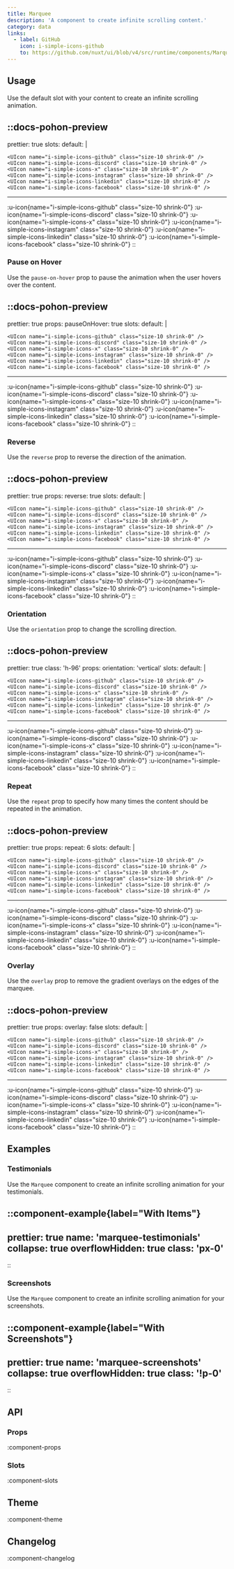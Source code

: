 ```yaml
---
title: Marquee
description: 'A component to create infinite scrolling content.'
category: data
links:
  - label: GitHub
    icon: i-simple-icons-github
    to: https://github.com/nuxt/ui/blob/v4/src/runtime/components/Marquee.vue
---
```


## Usage

Use the default slot with your content to create an infinite scrolling animation.

::docs-pohon-preview
---
prettier: true
slots:
  default: |

    <UIcon name="i-simple-icons-github" class="size-10 shrink-0" />
    <UIcon name="i-simple-icons-discord" class="size-10 shrink-0" />
    <UIcon name="i-simple-icons-x" class="size-10 shrink-0" />
    <UIcon name="i-simple-icons-instagram" class="size-10 shrink-0" />
    <UIcon name="i-simple-icons-linkedin" class="size-10 shrink-0" />
    <UIcon name="i-simple-icons-facebook" class="size-10 shrink-0" />
---
:u-icon{name="i-simple-icons-github" class="size-10 shrink-0"}
:u-icon{name="i-simple-icons-discord" class="size-10 shrink-0"}
:u-icon{name="i-simple-icons-x" class="size-10 shrink-0"}
:u-icon{name="i-simple-icons-instagram" class="size-10 shrink-0"}
:u-icon{name="i-simple-icons-linkedin" class="size-10 shrink-0"}
:u-icon{name="i-simple-icons-facebook" class="size-10 shrink-0"}
::

### Pause on Hover

Use the `pause-on-hover` prop to pause the animation when the user hovers over the content.

::docs-pohon-preview
---
prettier: true
props:
  pauseOnHover: true
slots:
  default: |

    <UIcon name="i-simple-icons-github" class="size-10 shrink-0" />
    <UIcon name="i-simple-icons-discord" class="size-10 shrink-0" />
    <UIcon name="i-simple-icons-x" class="size-10 shrink-0" />
    <UIcon name="i-simple-icons-instagram" class="size-10 shrink-0" />
    <UIcon name="i-simple-icons-linkedin" class="size-10 shrink-0" />
    <UIcon name="i-simple-icons-facebook" class="size-10 shrink-0" />
---
:u-icon{name="i-simple-icons-github" class="size-10 shrink-0"}
:u-icon{name="i-simple-icons-discord" class="size-10 shrink-0"}
:u-icon{name="i-simple-icons-x" class="size-10 shrink-0"}
:u-icon{name="i-simple-icons-instagram" class="size-10 shrink-0"}
:u-icon{name="i-simple-icons-linkedin" class="size-10 shrink-0"}
:u-icon{name="i-simple-icons-facebook" class="size-10 shrink-0"}
::

### Reverse

Use the `reverse` prop to reverse the direction of the animation.

::docs-pohon-preview
---
prettier: true
props:
  reverse: true
slots:
  default: |

    <UIcon name="i-simple-icons-github" class="size-10 shrink-0" />
    <UIcon name="i-simple-icons-discord" class="size-10 shrink-0" />
    <UIcon name="i-simple-icons-x" class="size-10 shrink-0" />
    <UIcon name="i-simple-icons-instagram" class="size-10 shrink-0" />
    <UIcon name="i-simple-icons-linkedin" class="size-10 shrink-0" />
    <UIcon name="i-simple-icons-facebook" class="size-10 shrink-0" />
---
:u-icon{name="i-simple-icons-github" class="size-10 shrink-0"}
:u-icon{name="i-simple-icons-discord" class="size-10 shrink-0"}
:u-icon{name="i-simple-icons-x" class="size-10 shrink-0"}
:u-icon{name="i-simple-icons-instagram" class="size-10 shrink-0"}
:u-icon{name="i-simple-icons-linkedin" class="size-10 shrink-0"}
:u-icon{name="i-simple-icons-facebook" class="size-10 shrink-0"}
::

### Orientation

Use the `orientation` prop to change the scrolling direction.

::docs-pohon-preview
---
prettier: true
class: 'h-96'
props:
  orientation: 'vertical'
slots:
  default: |

    <UIcon name="i-simple-icons-github" class="size-10 shrink-0" />
    <UIcon name="i-simple-icons-discord" class="size-10 shrink-0" />
    <UIcon name="i-simple-icons-x" class="size-10 shrink-0" />
    <UIcon name="i-simple-icons-instagram" class="size-10 shrink-0" />
    <UIcon name="i-simple-icons-linkedin" class="size-10 shrink-0" />
    <UIcon name="i-simple-icons-facebook" class="size-10 shrink-0" />
---
:u-icon{name="i-simple-icons-github" class="size-10 shrink-0"}
:u-icon{name="i-simple-icons-discord" class="size-10 shrink-0"}
:u-icon{name="i-simple-icons-x" class="size-10 shrink-0"}
:u-icon{name="i-simple-icons-instagram" class="size-10 shrink-0"}
:u-icon{name="i-simple-icons-linkedin" class="size-10 shrink-0"}
:u-icon{name="i-simple-icons-facebook" class="size-10 shrink-0"}
::

### Repeat

Use the `repeat` prop to specify how many times the content should be repeated in the animation.

::docs-pohon-preview
---
prettier: true
props:
  repeat: 6
slots:
  default: |

    <UIcon name="i-simple-icons-github" class="size-10 shrink-0" />
    <UIcon name="i-simple-icons-discord" class="size-10 shrink-0" />
    <UIcon name="i-simple-icons-x" class="size-10 shrink-0" />
    <UIcon name="i-simple-icons-instagram" class="size-10 shrink-0" />
    <UIcon name="i-simple-icons-linkedin" class="size-10 shrink-0" />
    <UIcon name="i-simple-icons-facebook" class="size-10 shrink-0" />
---
:u-icon{name="i-simple-icons-github" class="size-10 shrink-0"}
:u-icon{name="i-simple-icons-discord" class="size-10 shrink-0"}
:u-icon{name="i-simple-icons-x" class="size-10 shrink-0"}
:u-icon{name="i-simple-icons-instagram" class="size-10 shrink-0"}
:u-icon{name="i-simple-icons-linkedin" class="size-10 shrink-0"}
:u-icon{name="i-simple-icons-facebook" class="size-10 shrink-0"}
::

### Overlay

Use the `overlay` prop to remove the gradient overlays on the edges of the marquee.

::docs-pohon-preview
---
prettier: true
props:
  overlay: false
slots:
  default: |

    <UIcon name="i-simple-icons-github" class="size-10 shrink-0" />
    <UIcon name="i-simple-icons-discord" class="size-10 shrink-0" />
    <UIcon name="i-simple-icons-x" class="size-10 shrink-0" />
    <UIcon name="i-simple-icons-instagram" class="size-10 shrink-0" />
    <UIcon name="i-simple-icons-linkedin" class="size-10 shrink-0" />
    <UIcon name="i-simple-icons-facebook" class="size-10 shrink-0" />
---
:u-icon{name="i-simple-icons-github" class="size-10 shrink-0"}
:u-icon{name="i-simple-icons-discord" class="size-10 shrink-0"}
:u-icon{name="i-simple-icons-x" class="size-10 shrink-0"}
:u-icon{name="i-simple-icons-instagram" class="size-10 shrink-0"}
:u-icon{name="i-simple-icons-linkedin" class="size-10 shrink-0"}
:u-icon{name="i-simple-icons-facebook" class="size-10 shrink-0"}
::

## Examples

### Testimonials

Use the `Marquee` component to create an infinite scrolling animation for your testimonials.

::component-example{label="With Items"}
---
prettier: true
name: 'marquee-testimonials'
collapse: true
overflowHidden: true
class: 'px-0'
---
::

### Screenshots

Use the `Marquee` component to create an infinite scrolling animation for your screenshots.

::component-example{label="With Screenshots"}
---
prettier: true
name: 'marquee-screenshots'
collapse: true
overflowHidden: true
class: '!p-0'
---
::

## API

### Props

:component-props

### Slots

:component-slots

## Theme

:component-theme

## Changelog

:component-changelog
